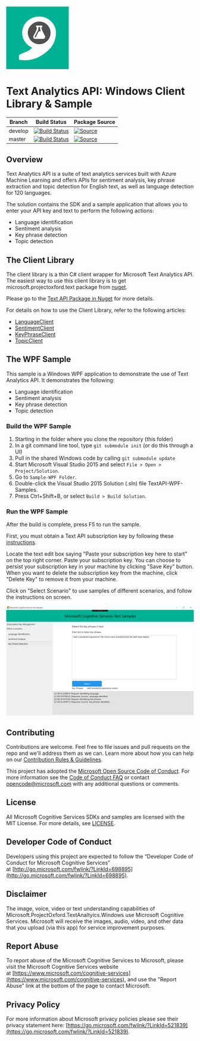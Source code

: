 ![Text Analytics](Docs/Images/TextAnalytics.png)

# Text Analytics API: Windows Client Library & Sample

| Branch      | Build Status  | Package Source |
| ----------- | ------------- | -------------- |
| develop     |  [![Build Status](http://oxfordci.westus.cloudapp.azure.com:8080/buildStatus/icon?job=cognitive-textanalytics-windows-develop)](http://oxfordci.westus.cloudapp.azure.com:8080/job/cognitive-textanalytics-windows-develop/)             | [![Source](https://img.shields.io/badge/source-nuget-blue.svg?style=flat)](http://www.nuget.org/packages/Microsoft.ProjectOxford.Text/)
| master      |   [![Build Status](http://oxfordci.westus.cloudapp.azure.com:8080/buildStatus/icon?job=cognitive-textanalytics-windows-master)](http://oxfordci.westus.cloudapp.azure.com:8080/job/cognitive-textanalytics-windows-master/)            | [![Source](https://img.shields.io/badge/source-nuget-blue.svg?style=flat)](http://www.nuget.org/packages/Microsoft.ProjectOxford.Text/)

## Overview
Text Analytics API is a suite of text analytics services built with Azure Machine Learning and offers APIs for sentiment analysis, key phrase extraction and topic detection for English text, as well as language detection for 120 languages.

The solution contains the SDK and a sample application that allows you to enter your API key and text to perform the following actions:
- Language identification
- Sentiment analysis
- Key phrase detection
- Topic detection

## The Client Library
The client library is a thin C\# client wrapper for Microsoft Text Analytics API. The easiest way to use this client library is to get microsoft.projectoxford.text package from [nuget](http://nuget.org).

Please go to the [Text API Package in Nuget](https://www.nuget.org/packages/Microsoft.ProjectOxford.Text/) for more details.

For details on how to use the Client Library, refer to the following articles:
- [LanguageClient](Docs/language-client.md)
- [SentimentClient](Docs/sentiment-client.md)
- [KeyPhraseClient](Docs/keyphrase-client.md)
- [TopicClient](Docs/topic-client.md)

## The WPF Sample
This sample is a Windows WPF application to demonstrate the use of Text Analytics API. It demonstrates the following:
- Language identification
- Sentiment analysis
- Key phrase detection
- Topic detection

### Build the WPF Sample
1. Starting in the folder where you clone the repository (this folder)
2. In a git command line tool, type `git submodule init` (or do this through a UI)
3. Pull in the shared Windows code by calling `git submodule update`
4. Start Microsoft Visual Studio 2015 and select `File > Open > Project/Solution`.
5. Go to `Sample-WPF Folder`.
6. Double-click the Visual Studio 2015 Solution (.sln) file TextAPI-WPF-Samples.
7. Press Ctrl+Shift+B, or select `Build > Build Solution`.

### Run the WPF Sample
After the build is complete, press F5 to run the sample.

First, you must obtain a Text API subscription key by following these [instructions](Docs/getting-started.md).

Locate the text edit box saying "Paste your subscription key here to start" on the top right corner. Paste your subscription key. You can choose to persist your subscription key in your machine by clicking "Save Key" button. When you want to delete the subscription key from the machine, click "Delete Key" to remove it from your machine.

Click on "Select Scenario" to use samples of different scenarios, and follow the instructions on screen.

![Sample Screenshot](Docs/Images/sample-screenshot.PNG)

## Contributing
Contributions are welcome. Feel free to file issues and pull requests on the repo and we'll address them as we can. Learn more about how you can help on our [Contribution Rules & Guidelines](/CONTRIBUTING.md).

This project has adopted the [Microsoft Open Source Code of Conduct](https://opensource.microsoft.com/codeofconduct/). For more information see the [Code of Conduct FAQ](https://opensource.microsoft.com/codeofconduct/faq/) or contact [opencode@microsoft.com](mailto:opencode@microsoft.com) with any additional questions or comments.

## License
All Microsoft Cognitive Services SDKs and samples are licensed with the MIT License. For more details, see [LICENSE](/LICENSE.md).

## Developer Code of Conduct
Developers using this project are expected to follow the “Developer Code of Conduct for Microsoft Cognitive Services” at [http://go.microsoft.com/fwlink/?LinkId=698895](http://go.microsoft.com/fwlink/?LinkId=698895).

## Disclaimer
The image, voice, video or text understanding capabilities of Microsoft.ProjectOxford.TextAnaltyics.Windows use Microsoft Cognitive Services. Microsoft will receive the images, audio, video, and other data that you upload (via this app) for service improvement purposes.

## Report Abuse
To report abuse of the Microsoft Cognitive Services to Microsoft, please visit the Microsoft Cognitive Services website at [https://www.microsoft.com/cognitive-services](https://www.microsoft.com/cognitive-services), and use the "Report Abuse" link at the bottom of the page to contact Microsoft.

## Privacy Policy
For more information about Microsoft privacy policies please see their privacy statement here: [https://go.microsoft.com/fwlink/?LinkId=521839](https://go.microsoft.com/fwlink/?LinkId=521839).
